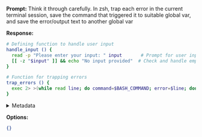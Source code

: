 **Prompt:**
Think it through carefully. In zsh, trap each error in the current terminal session, save the command that triggered it to suitable global var, and save the error/output text to another global var


**Response:**
```bash
# Defining function to handle user input
handle_input () {
  read -p "Please enter your input: " input       # Prompt for user input
  [[ -z "$input" ]] && echo "No input provided"  # Check and handle empty input
} 

# Function for trapping errors
trap_errors () {
  exec 2> >(while read line; do command=$BASH_COMMAND; error=$line; done)  # Redirect stderr to save last command and error message
}
```

<details><summary>Metadata</summary>

- Duration: 5734 ms
- Datetime: 2023-08-27T10:15:27.866090
- Model: gpt-4-0613

</details>

**Options:**
```json
{}
```

